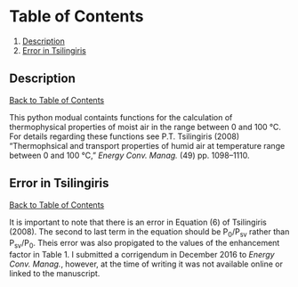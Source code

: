 # Table of Contents <a name="table-of-contents"></a>

1. [Description](README.md#description)
2. [Error in Tsilingiris](README.md#error-in-tsilingiris)

## Description <a name="description"></a>

[Back to Table of Contents](README.md#table-of-contents)

This python modual containts functions for the calculation of thermophysical properties of moist air in the range between 0 and 100 &deg;C. For details regarding these functions see P.T. Tsilingiris (2008) “Thermophsical and transport properties of humid air at temperature range between 0 and 100 &deg;C,” *Energy Conv. Manag.* (49) pp. 1098–1110.

## Error in Tsilingiris <a name="error-in-tsilingiris"></a>

[Back to Table of Contents](README.md#table-of-contents)

It is important to note that there is an error in Equation (6) of Tsilingiris (2008). The second to last term in the equation should be P<sub>0</sub>/P<sub>sv</sub> rather than P<sub>sv</sub>/P<sub>0</sub>. Theis error was also propigated to the values of the enhancement factor in Table 1. I submitted a corrigendum in December 2016 to *Energy Conv. Manag.*, however, at the time of writing it was not available online or linked to the manuscript.
